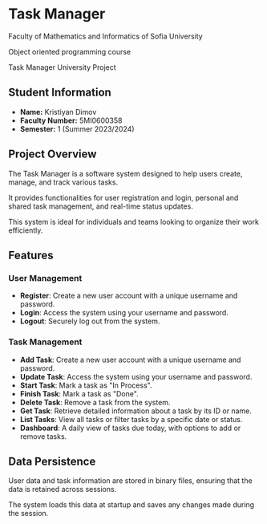 <h1>Task Manager</h1>

<p>Faculty of Mathematics and Informatics of Sofia University</p>
<p>Object oriented programming course</p>
<p>Task Manager University Project</p>

<h2>Student Information</h2>
<ul>
 <li><b>Name:</b> Kristiyan Dimov </li>
 <li><b>Faculty Number:</b> 5MI0600358 </li>
 <li><b>Semester:</b> 1 (Summer 2023/2024)</li>
</ul>
 
<h2>Project Overview</h2>

<p>The Task Manager is a software system designed to help users create, manage, and track various tasks.</p>
<p>It provides functionalities for user registration and login, personal and shared task management, and real-time status updates.</p>
<p>This system is ideal for individuals and teams looking to organize their work efficiently.</p>

<h2>Features</h2>

<h3>User Management</h3>
<ul>
 <li><b>Register</b>: Create a new user account with a unique username and password.</li>
 <li><b>Login</b>: Access the system using your username and password.</li>
 <li><b>Logout</b>: Securely log out from the system.</li>
</ul>

<h3>Task Management</h3>
<ul>
 <li><b>Add Task</b>: Create a new user account with a unique username and password.</li>
 <li><b>Update Task</b>: Access the system using your username and password.</li>
 <li><b>Start Task</b>: Mark a task as "In Process".</li>
 <li><b>Finish Task</b>: Mark a task as "Done".</li>
 <li><b>Delete Task</b>: Remove a task from the system.</li>
 <li><b>Get Task</b>: Retrieve detailed information about a task by its ID or name.</li>
 <li><b>List Tasks</b>: View all tasks or filter tasks by a specific date or status.</li>
 <li><b>Dashboard</b>: A daily view of tasks due today, with options to add or remove tasks.</li>
 </ul>

<h2>Data Persistence</h2>
<p>User data and task information are stored in binary files, ensuring that the data is retained across sessions.</p>
<p>The system loads this data at startup and saves any changes made during the session.</p>
